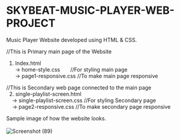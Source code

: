 # SKYBEAT-MUSIC-PLAYER-WEB-PROJECT

Music Player Website developed using HTML & CSS.



//This is Primary main page of the Website
1. Index.html  
 -> home-style.css &nbsp;&nbsp;&nbsp; &nbsp; //For styling main page  
 -> page1-responsive.css  //To make main page responsive  
   
//This is Secondary web page connected to the main page   
&nbsp;&nbsp;2. single-playlist-screen.html  <br>
&nbsp;&nbsp;&nbsp;&nbsp;-> single-playlist-screen.css  //For styling Secondary page  <br>
 &nbsp;&nbsp;&nbsp;&nbsp;-> page2-responsive.css        //To make secondary page responsive  
 
 Sample image of how the website looks.<br><br>
 ![Screenshot (89)](https://user-images.githubusercontent.com/67758484/101822938-1921cc80-3b50-11eb-8e79-71a0cd5aaf11.png)

